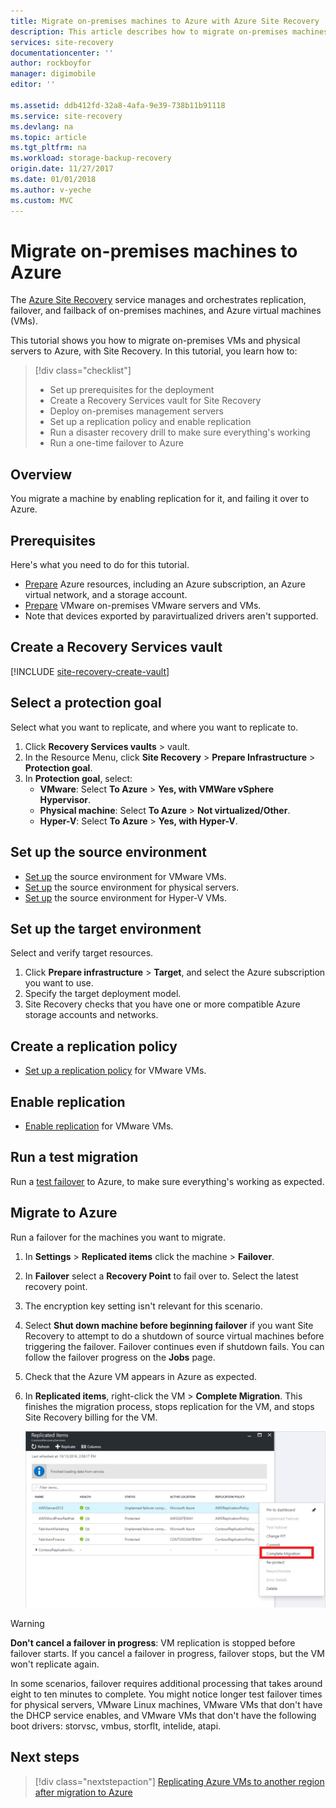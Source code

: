 ```yaml
---
title: Migrate on-premises machines to Azure with Azure Site Recovery | Azure
description: This article describes how to migrate on-premises machines to Azure, using Azure Site Recovery.
services: site-recovery
documentationcenter: ''
author: rockboyfor
manager: digimobile
editor: ''

ms.assetid: ddb412fd-32a8-4afa-9e39-738b11b91118
ms.service: site-recovery
ms.devlang: na
ms.topic: article
ms.tgt_pltfrm: na
ms.workload: storage-backup-recovery
origin.date: 11/27/2017
ms.date: 01/01/2018
ms.author: v-yeche
ms.custom: MVC
---
```

# Migrate on-premises machines to Azure

The [Azure Site Recovery](../site-recovery-overview.md) service manages and orchestrates replication, failover, and failback of on-premises machines, and Azure virtual machines (VMs).

This tutorial shows you how to migrate on-premises VMs and physical servers to Azure, with Site Recovery. In this tutorial, you learn how to:

> [!div class="checklist"]
> * Set up prerequisites for the deployment
> * Create a Recovery Services vault for Site Recovery
> * Deploy on-premises management servers
> * Set up a replication policy and enable replication
> * Run a disaster recovery drill to make sure everything's working
> * Run a one-time failover to Azure

## Overview

You migrate a machine by enabling replication for it, and failing it over to Azure.

## Prerequisites

Here's what you need to do for this tutorial.

- [Prepare](../tutorial-prepare-azure.md) Azure resources, including an Azure subscription, an Azure virtual network, and a storage account.
- [Prepare](../tutorial-prepare-on-premises-vmware.md) VMware on-premises VMware servers and VMs.
- Note that devices exported by paravirtualized drivers aren't supported.

## Create a Recovery Services vault

[!INCLUDE [site-recovery-create-vault](../../../includes/site-recovery-create-vault.md)]

## Select a protection goal

Select what you want to replicate, and where you want to replicate to.
1. Click **Recovery Services vaults** > vault.
2. In the Resource Menu, click **Site Recovery** > **Prepare Infrastructure** > **Protection goal**.
3. In **Protection goal**, select:
    - **VMware**: Select **To Azure** > **Yes, with VMWare vSphere Hypervisor**.
    - **Physical machine**: Select **To Azure** > **Not virtualized/Other**.
    - **Hyper-V**: Select **To Azure** > **Yes, with Hyper-V**.

## Set up the source environment

- [Set up](../tutorial-vmware-to-azure.md#set-up-the-source-environment) the source environment for VMware VMs.
- [Set up](../tutorial-physical-to-azure.md#set-up-the-source-environment) the source environment for physical servers.
- [Set up](../tutorial-hyper-v-to-azure.md#set-up-the-source-environment) the source environment for Hyper-V VMs.

## Set up the target environment

Select and verify target resources.

1. Click **Prepare infrastructure** > **Target**, and select the Azure subscription you want to use.
2. Specify the target deployment model.
3. Site Recovery checks that you have one or more compatible Azure storage accounts and networks.

## Create a replication policy

- [Set up a replication policy](../tutorial-vmware-to-azure.md#create-a-replication-policy) for VMware VMs.

## Enable replication

- [Enable replication](../tutorial-vmware-to-azure.md#enable-replication) for VMware VMs.

## Run a test migration

Run a [test failover](../tutorial-dr-drill-azure.md) to Azure, to make sure everything's working as expected.

## Migrate to Azure

Run a failover for the machines you want to migrate.

1. In **Settings** > **Replicated items** click the machine > **Failover**.
2. In **Failover** select a **Recovery Point** to fail over to. Select the latest recovery point.
3. The encryption key setting isn't relevant for this scenario.
4. Select **Shut down machine before beginning failover** if you want Site Recovery to attempt to do a shutdown of source virtual machines before triggering the failover. Failover continues even if shutdown fails. You can follow the failover progress on the **Jobs** page.
5. Check that the Azure VM appears in Azure as expected.
6. In **Replicated items**, right-click the VM > **Complete Migration**. This finishes the migration process, stops replication for the VM, and stops Site Recovery billing for the VM.

    ![Complete migration](./media/tutorial-migrate-on-premises-to-azure/complete-migration.png)

> [!WARNING]
> **Don't cancel a failover in progress**: VM replication is stopped before failover starts. If you cancel a failover in progress, failover stops, but the VM won't replicate again.

In some scenarios, failover requires additional processing that takes around eight to ten minutes to complete. You might notice longer test failover times for physical servers, VMware Linux machines, VMware VMs that don't have the DHCP service enables, and VMware VMs that don't have the following boot drivers: storvsc, vmbus, storflt, intelide, atapi.

## Next steps

> [!div class="nextstepaction"]
> [Replicating Azure VMs to another region after migration to Azure](site-recovery-azure-to-azure-after-migration.md)

<!-- Update_Description: new article on turorial migrate on premises to azure -->